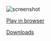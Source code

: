 ![screenshot](https://raw.githubusercontent.com/adrienmalin/TETRIS3000/master/web/screenshot.png "Screenshot")

[Play in browser](https://adrienmalin.github.io/TETRIS3000/web/TETRIS3000.html)

[Downloads](https://github.com/adrienmalin/TETRIS3000/releases)

